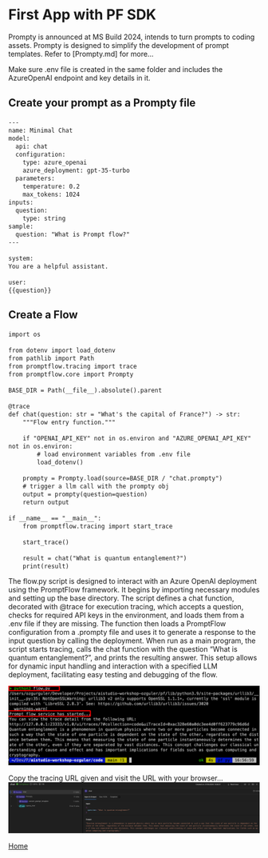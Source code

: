 # First App with PF SDK 

Prompty is announced at MS Build 2024, intends to turn prompts to coding assets. Prompty is designed to simplify the development of prompt templates.
Refer to [Prompty.md] for more...

Make sure .env file is created in the same folder and includes the AzureOpenAI endpoint and key details in it.



## Create your prompt as a Prompty file
```
---
name: Minimal Chat
model:
  api: chat
  configuration:
    type: azure_openai
    azure_deployment: gpt-35-turbo
  parameters:
    temperature: 0.2
    max_tokens: 1024
inputs:
  question:
    type: string
sample:
  question: "What is Prompt flow?"
---

system:
You are a helpful assistant.

user:
{{question}}
```

## Create a Flow 

```
import os

from dotenv import load_dotenv
from pathlib import Path
from promptflow.tracing import trace
from promptflow.core import Prompty

BASE_DIR = Path(__file__).absolute().parent

@trace
def chat(question: str = "What's the capital of France?") -> str:
    """Flow entry function."""

    if "OPENAI_API_KEY" not in os.environ and "AZURE_OPENAI_API_KEY" not in os.environ:
        # load environment variables from .env file
        load_dotenv()

    prompty = Prompty.load(source=BASE_DIR / "chat.prompty")
    # trigger a llm call with the prompty obj
    output = prompty(question=question)
    return output

if __name__ == "__main__":
    from promptflow.tracing import start_trace

    start_trace()

    result = chat("What is quantum entanglement?")
    print(result)
```

The flow.py script is designed to interact with an Azure OpenAI deployment using the PromptFlow framework. It begins by importing necessary modules and setting up the base directory. The script defines a chat function, decorated with @trace for execution tracing, which accepts a question, checks for required API keys in the environment, and loads them from a .env file if they are missing. The function then loads a PromptFlow configuration from a .prompty file and uses it to generate a response to the input question by calling the deployment. When run as a main program, the script starts tracing, calls the chat function with the question “What is quantum entanglement?”, and prints the resulting answer. This setup allows for dynamic input handling and interaction with a specified LLM deployment, facilitating easy testing and debugging of the flow.

![Alt text](../../../media/77.png)

Copy the tracing URL given and visit the URL with your browser...
![Alt text](../../../media/78.png)

[Home](../../../README.md)